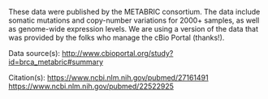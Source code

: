 These data were published by the METABRIC consortium. The data include somatic mutations and copy-number variations for 2000+ samples, as well as genome-wide expression levels. We are using a version of the data that was provided by the folks who manage the cBio Portal (thanks!).

Data source(s):
http://www.cbioportal.org/study?id=brca_metabric#summary

Citation(s):
https://www.ncbi.nlm.nih.gov/pubmed/27161491
https://www.ncbi.nlm.nih.gov/pubmed/22522925
